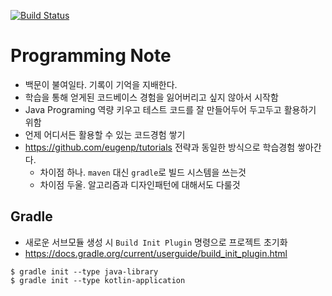 [![Build Status](https://travis-ci.org/ncrash/programming-note.svg?branch=master)](https://travis-ci.org/ncrash/programming-note)

# Programming Note

* 백문이 불여일타. 기록이 기억을 지배한다.
* 학습을 통해 얻게된 코드베이스 경험을 잃어버리고 싶지 않아서 시작함
* Java Programing 역량 키우고 테스트 코드를 잘 만들어두어 두고두고 활용하기 위함
* 언제 어디서든 활용할 수 있는 코드경험 쌓기
* https://github.com/eugenp/tutorials 전략과 동일한 방식으로 학습경험 쌓아간다.
	* 차이점 하나. `maven` 대신 `gradle`로 빌드 시스템을 쓰는것
	* 차이점 두울. 알고리즘과 디자인패턴에 대해서도 다룰것

## Gradle

* 새로운 서브모듈 생성 시 `Build Init Plugin` 명령으로 프로젝트 초기화
* https://docs.gradle.org/current/userguide/build_init_plugin.html
```
$ gradle init --type java-library
$ gradle init --type kotlin-application
```
